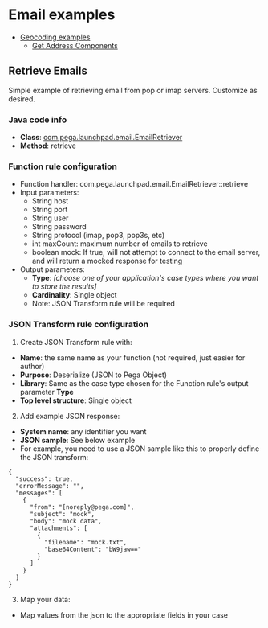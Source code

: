 # Email examples

<!-- TOC -->
* [Geocoding examples](#Geocoding-examples)
    * [Get Address Components](#Get-Address-Components)
<!-- TOC -->

## Retrieve Emails

Simple example of retrieving email from pop or imap servers. Customize as desired.

### Java code info
- **Class**: [com.pega.launchpad.email.EmailRetriever](src/main/java/com/pega/launchpad/email/EmailRetriever.java)
- **Method**: retrieve

### Function rule configuration

- Function handler: com.pega.launchpad.email.EmailRetriever::retrieve
- Input parameters:
    - String host
    - String port
    - String user
    - String password
    - String protocol (imap, pop3, pop3s, etc)
    - int maxCount: maximum number of emails to retrieve
    - boolean mock: If true, will not attempt to connect to the email server, and will return a mocked response for testing
- Output parameters:
    - **Type**: *[choose one of your application's case types where you want to store the results]*
    - **Cardinality**: Single object
    - Note: JSON Transform rule will be required

### JSON Transform rule configuration

1. Create JSON Transform rule with:
- **Name**: the same name as your function (not required, just easier for author)
- **Purpose**: Deserialize (JSON to Pega Object)
- **Library**: Same as the case type chosen for the Function rule's output parameter **Type**
- **Top level structure**: Single object
2. Add example JSON response:
- **System name**: any identifier you want
- **JSON sample**: See below example
- For example, you need to use a JSON sample like this to properly define the JSON transform:
```
{
  "success": true,
  "errorMessage": "",
  "messages": [
    {
      "from": "[noreply@pega.com]",
      "subject": "mock",
      "body": "mock data",
      "attachments": [
        {
          "filename": "mock.txt",
          "base64Content": "bW9jaw=="
        }
      ]
    }
  ]
}
```
3. Map your data:
- Map values from the json to the appropriate fields in your case
  
